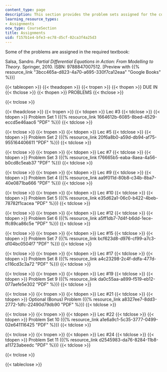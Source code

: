 ```yaml
---
content_type: page
description: This section provides the problem sets assigned for the course.
learning_resource_types:
- Assignments
ocw_type: CourseSection
title: Assignments
uid: f157b1e4-bfe3-ec78-d5cf-02ca3f4a25d3
---
```


Some of the problems are assigned in the required textbook:

Salsa, Sandro. _Partial Differential Equations in Action: From Modelling to Theory_. Springer, 2010. ISBN: 9788847007512. \[Preview with {{% resource_link "3bcc465a-d823-4a70-a695-330f7ca12eaa" "Google Books" %}}\]

{{< tableopen >}}
{{< theadopen >}}
{{< tropen >}}
{{< thopen >}}
DUE IN
{{< thclose >}}
{{< thopen >}}
PROBLEMS
{{< thclose >}}

{{< trclose >}}

{{< theadclose >}}
{{< tropen >}}
{{< tdopen >}}
Lec #3
{{< tdclose >}}
{{< tdopen >}}
Problem Set 1 ({{% resource_link 1664612b-6085-8bed-4529-eccd5e46aac6 "PDF" %}})
{{< tdclose >}}

{{< trclose >}}
{{< tropen >}}
{{< tdopen >}}
Lec #5
{{< tdclose >}}
{{< tdopen >}}
Problem Set 2 ({{% resource_link 20f6a8b0-a59d-db94-af75-955164406611 "PDF" %}})
{{< tdclose >}}

{{< trclose >}}
{{< tropen >}}
{{< tdopen >}}
Lec #7
{{< tdclose >}}
{{< tdopen >}}
Problem Set 3 ({{% resource_link f76665b5-eaba-8aea-4a56-b0cd8c5eab37 "PDF" %}})
{{< tdclose >}}

{{< trclose >}}
{{< tropen >}}
{{< tdopen >}}
Lec #9
{{< tdclose >}}
{{< tdopen >}}
Problem Set 4 ({{% resource_link aa9f011d-80b8-c34b-8ba7-40e0871ba666 "PDF" %}})
{{< tdclose >}}

{{< trclose >}}
{{< tropen >}}
{{< tdopen >}}
Lec #10
{{< tdclose >}}
{{< tdopen >}}
Problem Set 5 ({{% resource_link e35d62a1-06c0-b422-4beb-78782f1cacea "PDF" %}})
{{< tdclose >}}

{{< trclose >}}
{{< tropen >}}
{{< tdopen >}}
Lec #12
{{< tdclose >}}
{{< tdopen >}}
Problem Set 6 ({{% resource_link a5ff1db7-7d4f-b6dd-1ece-ffc89ca86c5e "PDF" %}})
{{< tdclose >}}

{{< trclose >}}
{{< tropen >}}
{{< tdopen >}}
Lec #15
{{< tdclose >}}
{{< tdopen >}}
Problem Set 7 ({{% resource_link bcf623d8-d976-cf99-a7c3-d104bc0504f7 "PDF" %}})
{{< tdclose >}}

{{< trclose >}}
{{< tropen >}}
{{< tdopen >}}
Lec #17
{{< tdclose >}}
{{< tdopen >}}
Problem Set 8 ({{% resource_link a4c23298-2c4f-ddfa-477d-c116cd3c3a72 "PDF" %}})
{{< tdclose >}}

{{< trclose >}}
{{< tropen >}}
{{< tdopen >}}
Lec #19
{{< tdclose >}}
{{< tdopen >}}
Problem Set 9 ({{% resource_link da0c55aa-a899-f519-eb12-077aefe5e302 "PDF" %}})
{{< tdclose >}}

{{< trclose >}}
{{< tropen >}}
{{< tdopen >}}
Lec #21
{{< tdclose >}}
{{< tdopen >}}
Optional (Bonus) Problem ({{% resource_link a8327ee7-8dd3-2772-1dfc-22490d79db90 "PDF" %}})
{{< tdclose >}}

{{< trclose >}}
{{< tropen >}}
{{< tdopen >}}
Lec #22
{{< tdclose >}}
{{< tdopen >}}
Problem Set 10 ({{% resource_link a1e6a9c1-5c35-3777-0499-02e641116425 "PDF" %}})
{{< tdclose >}}

{{< trclose >}}
{{< tropen >}}
{{< tdopen >}}
Lec #24
{{< tdclose >}}
{{< tdopen >}}
Problem Set 11 ({{% resource_link d2545983-da76-8284-11b8-a11723abeedc "PDF" %}})
{{< tdclose >}}

{{< trclose >}}

{{< tableclose >}}